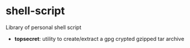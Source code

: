 # shell-script

Library of personal shell script

- **topsecret**: utility to create/extract a gpg crypted gzipped tar archive